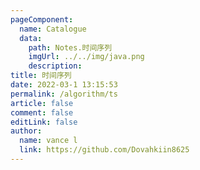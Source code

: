 ```yaml
---
pageComponent:
  name: Catalogue
  data:
    path: Notes.时间序列
    imgUrl: ../../img/java.png
    description: 
title: 时间序列
date: 2022-03-1 13:15:53
permalink: /algorithm/ts
article: false
comment: false
editLink: false
author:
  name: vance l
  link: https://github.com/Dovahkiin8625
---
```

